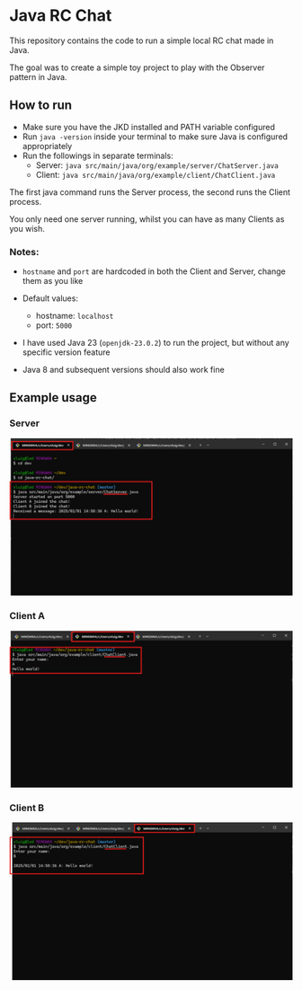 # Java RC Chat
This repository contains the code to run a simple local RC chat made in Java.

The goal was to create a simple toy project to play with the Observer pattern in Java.

## How to run
 - Make sure you have the JKD installed and PATH variable configured
 - Run `java -version` inside your terminal to make sure Java is configured appropriately
 - Run the followings in separate terminals: 
   - Server: `java src/main/java/org/example/server/ChatServer.java`
   - Client: `java src/main/java/org/example/client/ChatClient.java`
 
The first java command runs the Server process, the second runs the Client process.

You only need one server running, whilst you can have as many Clients as you wish.
 

### Notes:
 - `hostname` and `port` are hardcoded in both the Client and Server, change them as you like
 - Default values:
   - hostname: `localhost`
   - port: `5000`
 

 - I have used Java 23 (`openjdk-23.0.2`) to run the project, but without any specific version feature 
 - Java 8 and subsequent versions should also work fine

## Example usage
### Server
![Server](src/main/resources/images/showcase/server.png)
### Client A
![Client A](src/main/resources/images/showcase/clientA.png)
### Client B
![Client B](src/main/resources/images/showcase/clientB.png)
